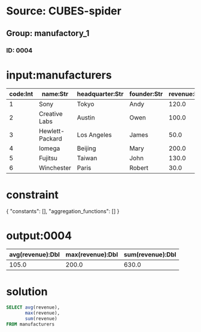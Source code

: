 # Source: CUBES-spider
## Group: manufactory_1
### ID: 0004

# input:manufacturers

| code:Int | name:Str | headquarter:Str | founder:Str | revenue:Dbl |
|---|---|---|---|---|
| 1 | Sony | Tokyo | Andy | 120.0 |
| 2 | Creative Labs | Austin | Owen | 100.0 |
| 3 | Hewlett-Packard | Los Angeles | James | 50.0 |
| 4 | Iomega | Beijing | Mary | 200.0 |
| 5 | Fujitsu | Taiwan | John | 130.0 |
| 6 | Winchester | Paris | Robert | 30.0 |

# constraint

{
  "constants": [],
  "aggregation_functions": []
}

# output:0004

| avg(revenue):Dbl | max(revenue):Dbl | sum(revenue):Dbl |
|---|---|---|
| 105.0 | 200.0 | 630.0 |

# solution

```sql
SELECT avg(revenue),
       max(revenue),
       sum(revenue)
FROM manufacturers
```
